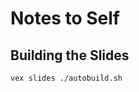 Notes to Self
===========================================

Building the Slides
-------------------

```shell
vex slides ./autobuild.sh
```


